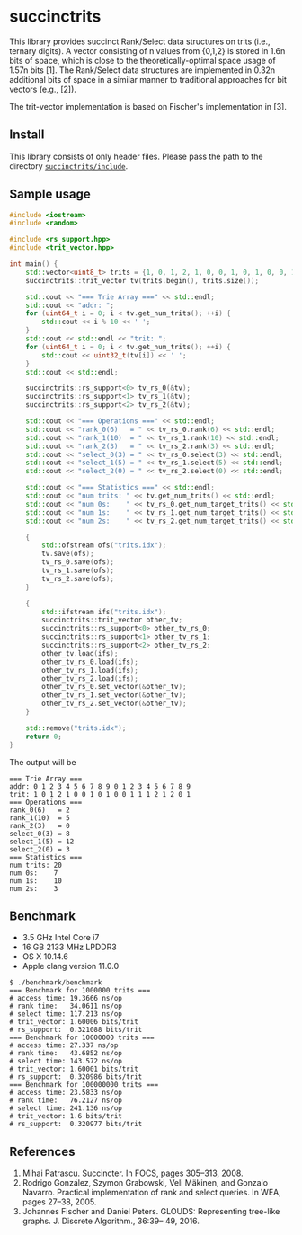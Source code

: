# succinctrits
This library provides succinct Rank/Select data structures on trits (i.e., ternary digits). A vector consisting of n values from {0,1,2} is stored in 1.6n bits of space, which is close to the theoretically-optimal space usage of 1.57n bits [1]. The Rank/Select data structures are implemented in 0.32n additional bits of space in a similar manner to traditional approaches for bit vectors (e.g., [2]).

The trit-vector implementation is based on Fischer's implementation in [3].

## Install

This library consists of only header files. Please pass the path to the directory [`succinctrits/include`](https://github.com/kampersanda/succinctrits/tree/master/include).

## Sample usage

```c++
#include <iostream>
#include <random>

#include <rs_support.hpp>
#include <trit_vector.hpp>

int main() {
    std::vector<uint8_t> trits = {1, 0, 1, 2, 1, 0, 0, 1, 0, 1, 0, 0, 1, 1, 1, 2, 1, 2, 0, 1};
    succinctrits::trit_vector tv(trits.begin(), trits.size());

    std::cout << "=== Trie Array ===" << std::endl;
    std::cout << "addr: ";
    for (uint64_t i = 0; i < tv.get_num_trits(); ++i) {
        std::cout << i % 10 << ' ';
    }
    std::cout << std::endl << "trit: ";
    for (uint64_t i = 0; i < tv.get_num_trits(); ++i) {
        std::cout << uint32_t(tv[i]) << ' ';
    }
    std::cout << std::endl;

    succinctrits::rs_support<0> tv_rs_0(&tv);
    succinctrits::rs_support<1> tv_rs_1(&tv);
    succinctrits::rs_support<2> tv_rs_2(&tv);

    std::cout << "=== Operations ===" << std::endl;
    std::cout << "rank_0(6)   = " << tv_rs_0.rank(6) << std::endl;
    std::cout << "rank_1(10)  = " << tv_rs_1.rank(10) << std::endl;
    std::cout << "rank_2(3)   = " << tv_rs_2.rank(3) << std::endl;
    std::cout << "select_0(3) = " << tv_rs_0.select(3) << std::endl;
    std::cout << "select_1(5) = " << tv_rs_1.select(5) << std::endl;
    std::cout << "select_2(0) = " << tv_rs_2.select(0) << std::endl;

    std::cout << "=== Statistics ===" << std::endl;
    std::cout << "num trits: " << tv.get_num_trits() << std::endl;
    std::cout << "num 0s:    " << tv_rs_0.get_num_target_trits() << std::endl;
    std::cout << "num 1s:    " << tv_rs_1.get_num_target_trits() << std::endl;
    std::cout << "num 2s:    " << tv_rs_2.get_num_target_trits() << std::endl;

    {
        std::ofstream ofs("trits.idx");
        tv.save(ofs);
        tv_rs_0.save(ofs);
        tv_rs_1.save(ofs);
        tv_rs_2.save(ofs);
    }

    {
        std::ifstream ifs("trits.idx");
        succinctrits::trit_vector other_tv;
        succinctrits::rs_support<0> other_tv_rs_0;
        succinctrits::rs_support<1> other_tv_rs_1;
        succinctrits::rs_support<2> other_tv_rs_2;
        other_tv.load(ifs);
        other_tv_rs_0.load(ifs);
        other_tv_rs_1.load(ifs);
        other_tv_rs_2.load(ifs);
        other_tv_rs_0.set_vector(&other_tv);
        other_tv_rs_1.set_vector(&other_tv);
        other_tv_rs_2.set_vector(&other_tv);
    }

    std::remove("trits.idx");
    return 0;
}
```

The output will be

```
=== Trie Array ===
addr: 0 1 2 3 4 5 6 7 8 9 0 1 2 3 4 5 6 7 8 9 
trit: 1 0 1 2 1 0 0 1 0 1 0 0 1 1 1 2 1 2 0 1 
=== Operations ===
rank_0(6)   = 2
rank_1(10)  = 5
rank_2(3)   = 0
select_0(3) = 8
select_1(5) = 12
select_2(0) = 3
=== Statistics ===
num trits: 20
num 0s:    7
num 1s:    10
num 2s:    3
```

## Benchmark

- 3.5 GHz Intel Core i7
- 16 GB 2133 MHz LPDDR3
- OS X 10.14.6
- Apple clang version 11.0.0

```
$ ./benchmark/benchmark 
=== Benchmark for 1000000 trits ===
# access time: 19.3666 ns/op
# rank time:   34.0611 ns/op
# select time: 117.213 ns/op
# trit_vector: 1.60006 bits/trit
# rs_support:  0.321088 bits/trit
=== Benchmark for 10000000 trits ===
# access time: 27.337 ns/op
# rank time:   43.6852 ns/op
# select time: 143.572 ns/op
# trit_vector: 1.60001 bits/trit
# rs_support:  0.320986 bits/trit
=== Benchmark for 100000000 trits ===
# access time: 23.5833 ns/op
# rank time:   76.2127 ns/op
# select time: 241.136 ns/op
# trit_vector: 1.6 bits/trit
# rs_support:  0.320977 bits/trit
```

## References

1. Mihai Patrascu. Succincter. In FOCS, pages 305–313, 2008.
2. Rodrigo González, Szymon Grabowski, Veli Mäkinen, and Gonzalo Navarro. Practical implementation of rank and select queries. In WEA, pages 27–38, 2005.
3. Johannes Fischer and Daniel Peters. GLOUDS: Representing tree-like graphs. J. Discrete Algorithm., 36:39– 49, 2016.